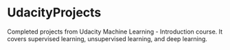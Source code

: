 # UdacityProjects
Completed projects from Udacity Machine Learning - Introduction course. It covers supervised learning, unsupervised learning, and deep learning.
